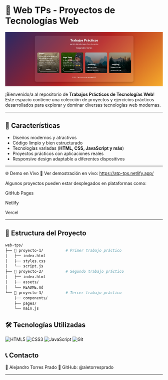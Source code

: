 # 🌟 Web TPs - Proyectos de Tecnologías Web
![Hola Mundo!](https://github.com/aletorresprado/web-tps/blob/main/imgReadme.png)

¡Bienvenido/a al repositorio de **Trabajos Prácticos de Tecnologías Web**!  
Este espacio contiene una colección de proyectos y ejercicios prácticos desarrollados para explorar y dominar diversas tecnologías web modernas.

---

## 🚀 Características
- Diseños modernos y atractivos  
- Código limpio y bien estructurado  
- Tecnologías variadas (**HTML, CSS, JavaScript y más**)  
- Proyectos prácticos con aplicaciones reales  
- Responsive design adaptable a diferentes dispositivos  

---
🌐 Demo en Vivo
🔗 Ver demostración en vivo: https://atp-tps.netlify.app/

Algunos proyectos pueden estar desplegados en plataformas como:

GitHub Pages

Netlify

Vercel

---

## 📂 Estructura del Proyecto
```bash
web-tps/
├── 📁 proyecto-1/          # Primer trabajo práctico
│   ├── index.html
│   ├── styles.css
│   └── script.js
├── 📁 proyecto-2/          # Segundo trabajo práctico
│   ├── index.html
│   ├── assets/
│   └── README.md
└── 📁 proyecto-3/          # Tercer trabajo práctico
    ├── components/
    ├── pages/
    └── main.js

```

## 🛠️ Tecnologías Utilizadas

![HTML5](https://img.shields.io/badge/HTML5-E34F26?style=flat&logo=html5&logoColor=white)
![CSS3](https://img.shields.io/badge/CSS3-1572B6?style=flat&logo=css3&logoColor=white)
![JavaScript](https://img.shields.io/badge/JavaScript-F7DF1E?style=flat&logo=javascript&logoColor=black)
![Git](https://img.shields.io/badge/Git-F05032?style=flat&logo=git&logoColor=white)

## 📞 Contacto

👤 Alejandro Torres Prado
🔗 GitHub: @aletorresprado

---